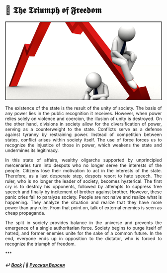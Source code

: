 # 🌱 𝕿𝖍𝖊 𝕿𝖗𝖎𝖚𝖒𝖕𝖍 𝖔𝖋 𝕱𝖗𝖊𝖊𝖉𝖔𝖒

![The Triumph of Freedom](image.png)

<p align="justify">The existence of the state is the result of the unity of society. The basis of any power lies in the public recognition it receives. However, when power relies solely on violence and coercion, the illusion of unity is destroyed. On the other hand, divisions in society allow for the diversification of power, serving as a counterweight to the state. Conflicts serve as a defense against tyranny by restraining power. Instead of competition between states, conflict arises within society itself. The use of force forces us to recognize the injustice of those in power, which weakens the state and undermines its legitimacy.</p>

<p align="justify">In this state of affairs, wealthy oligarchs supported by unprincipled mercenaries turn into despots who no longer serve the interests of the people. Citizens lose their motivation to act in the interests of the state. Therefore, as a last desperate step, despots resort to hate speech. The ruler, who is no longer the leader of society, becomes hysterical. The first cry is to destroy his opponents, followed by attempts to suppress free speech and finally by incitement of brother against brother. However, these panic cries fail to paralyze society. People are not naive and realize what is happening. They analyze the situation and realize that they have more power than any ruler. From that point on, talk of external enemies is seen as cheap propaganda.</p>

<p align="justify">The split in society provides balance in the universe and prevents the emergence of a single authoritarian force. Society begins to purge itself of hatred, and former enemies unite for the sake of a common future. In the end, everyone ends up in opposition to the dictator, who is forced to recognize the triumph of freedom.</p>
***

##### ↩️ [Back](https://rozephyros.github.io/index-2.html) | 🌻 [Русская Версия](russian.md)

